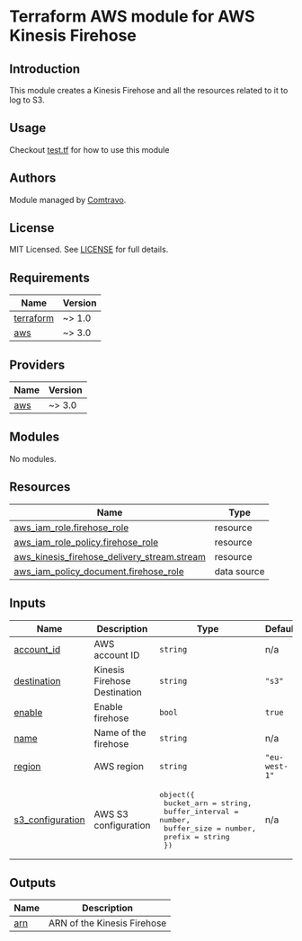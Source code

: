 # Terraform AWS module for AWS Kinesis Firehose

## Introduction

This module creates a Kinesis Firehose and all the resources related to it to log to S3.

## Usage
Checkout [test.tf](./tests/test.tf) for how to use this module

## Authors

Module managed by [Comtravo](https://github.com/comtravo).

## License

MIT Licensed. See [LICENSE](LICENSE) for full details.

## Requirements

| Name | Version |
|------|---------|
| <a name="requirement_terraform"></a> [terraform](#requirement\_terraform) | ~> 1.0 |
| <a name="requirement_aws"></a> [aws](#requirement\_aws) | ~> 3.0 |

## Providers

| Name | Version |
|------|---------|
| <a name="provider_aws"></a> [aws](#provider\_aws) | ~> 3.0 |

## Modules

No modules.

## Resources

| Name | Type |
|------|------|
| [aws_iam_role.firehose_role](https://registry.terraform.io/providers/hashicorp/aws/latest/docs/resources/iam_role) | resource |
| [aws_iam_role_policy.firehose_role](https://registry.terraform.io/providers/hashicorp/aws/latest/docs/resources/iam_role_policy) | resource |
| [aws_kinesis_firehose_delivery_stream.stream](https://registry.terraform.io/providers/hashicorp/aws/latest/docs/resources/kinesis_firehose_delivery_stream) | resource |
| [aws_iam_policy_document.firehose_role](https://registry.terraform.io/providers/hashicorp/aws/latest/docs/data-sources/iam_policy_document) | data source |

## Inputs

| Name | Description | Type | Default | Required |
|------|-------------|------|---------|:--------:|
| <a name="input_account_id"></a> [account\_id](#input\_account\_id) | AWS account ID | `string` | n/a | yes |
| <a name="input_destination"></a> [destination](#input\_destination) | Kinesis Firehose Destination | `string` | `"s3"` | no |
| <a name="input_enable"></a> [enable](#input\_enable) | Enable firehose | `bool` | `true` | no |
| <a name="input_name"></a> [name](#input\_name) | Name of the firehose | `string` | n/a | yes |
| <a name="input_region"></a> [region](#input\_region) | AWS region | `string` | `"eu-west-1"` | no |
| <a name="input_s3_configuration"></a> [s3\_configuration](#input\_s3\_configuration) | AWS S3 configuration | <pre>object({<br>    bucket_arn      = string,<br>    buffer_interval = number,<br>    buffer_size     = number,<br>    prefix          = string<br>  })</pre> | n/a | yes |

## Outputs

| Name | Description |
|------|-------------|
| <a name="output_arn"></a> [arn](#output\_arn) | ARN of the Kinesis Firehose |
